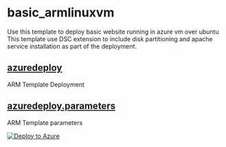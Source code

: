 # basic_armlinuxvm
Use this template to deploy basic website running in azure vm over ubuntu
This template use DSC extension to include disk partitioning and apache service installation as part of the deployment.

## [azuredeploy](azuredeploy.json)
ARM Template Deployment

## [azuredeploy.parameters](azuredeploy.parameters.json)
ARM Template parameters


[![Deploy to Azure](https://aka.ms/deploytoazurebutton)](https://portal.azure.com/#create/Microsoft.Template/uri/https%3A%2F%2Ffappgee01.azurewebsites.net%2Fapi%2FGitHubPrivateRepoFileFetcher%3Fgithuburi%3Dhttps%3A%2F%2Fraw.githubusercontent.com%2Fgondolf%2Farm_templates%2Fmaster%2Fbasic_armlinuxvm_01%2Fazuredeploy.json%26githubaccesstoken%3D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)